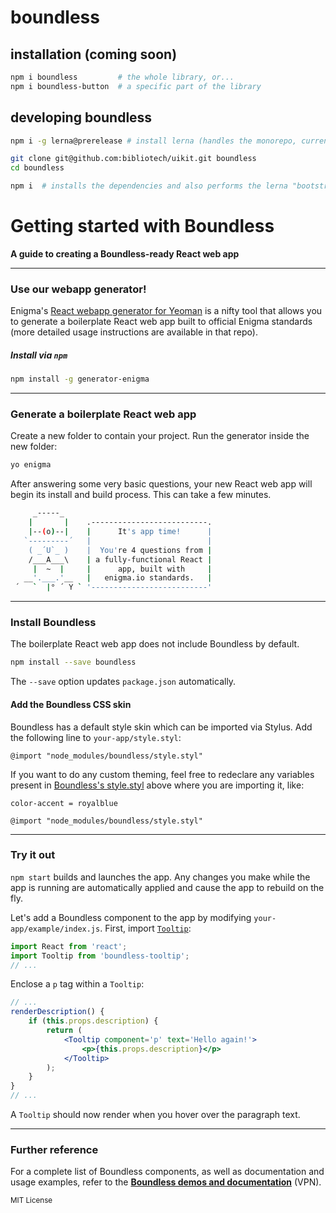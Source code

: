 # boundless

## installation (coming soon)

```bash
npm i boundless         # the whole library, or...
npm i boundless-button  # a specific part of the library
```

## developing boundless

```bash
npm i -g lerna@prerelease # install lerna (handles the monorepo, currently in beta for the 2.x branch)

git clone git@github.com:bibliotech/uikit.git boundless
cd boundless

npm i  # installs the dependencies and also performs the lerna "bootstrap" to get everything symlinked
```

# Getting started with Boundless
__A guide to creating a Boundless-ready React web app__

---

### Use our webapp generator!

Enigma's [React webapp generator for Yeoman](https://github.com/enigma-io/generator-enigma) is a nifty tool that allows you to generate a boilerplate React web app built to official Enigma standards (more detailed usage instructions are available in that repo).

##### Install via `npm`

```bash
npm install -g generator-enigma
```

---

### Generate a boilerplate React web app

Create a new folder to contain your project. Run the generator inside the new folder:

```bash
yo enigma
```

After answering some very basic questions, your new React web app will begin its install and build process. This can take a few minutes.

```bash
     _-----_
    |       |    .--------------------------.
    |--(o)--|    |      It's app time!      |
   `---------´   |                          |
    ( _´U`_ )    |  You're 4 questions from |
    /___A___\    | a fully-functional React |
     |  ~  |     |      app, built with     |
   __'.___.'__   |   enigma.io standards.   |
 ´   `  |° ´ Y ` '--------------------------'
 ```

---

### Install Boundless

The boilerplate React web app does not include Boundless by default.

```bash
npm install --save boundless
```

The `--save` option updates `package.json` automatically.

#### Add the Boundless CSS skin

Boundless has a default style skin which can be imported via Stylus. Add the following line to `your-app/style.styl`:

```styl
@import "node_modules/boundless/style.styl"
```

If you want to do any custom theming, feel free to redeclare any variables present in [Boundless's style.styl](./style.styl) above where you are importing it, like:

```styl
color-accent = royalblue

@import "node_modules/boundless/style.styl"
```

---

### Try it out

`npm start` builds and launches the app. Any changes you make while the app is running are automatically applied and cause the app to rebuild on the fly.

Let's add a Boundless component to the app by modifying `your-app/example/index.js`. First, import [`Tooltip`](./packages/boundless-tooltip):

```js
import React from 'react';
import Tooltip from 'boundless-tooltip';
// ...
```

Enclose a `p` tag within a `Tooltip`:

```jsx
// ...
renderDescription() {
    if (this.props.description) {
        return (
            <Tooltip component='p' text='Hello again!'>
                <p>{this.props.description}</p>
            </Tooltip>
        );
    }
}
// ...
```

A `Tooltip` should now render when you hover over the paragraph text.

---

### Further reference

For a complete list of Boundless components, as well as documentation and usage examples, refer to the __[Boundless demos and documentation](http://uikit.platform.enigma/)__ (VPN).


<sub>MIT License</sub>
